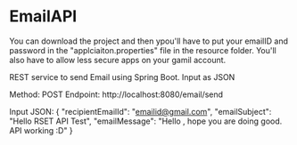 # EmailAPI


You can download the project and then ypou'll have to put your emailID and password in the "applciaiton.properties" file in the resource folder.
You'll also have to allow less secure apps on your gamil account.




REST service to send Email using Spring Boot.
Input as JSON

Method: POST
Endpoint: http://localhost:8080/email/send

Input JSON: 
{
  "recipientEmailId": "emailid@gmail.com",
  "emailSubject": "Hello RSET API Test",
  "emailMessage": "Hello , hope you are doing good. API working :D"
}
